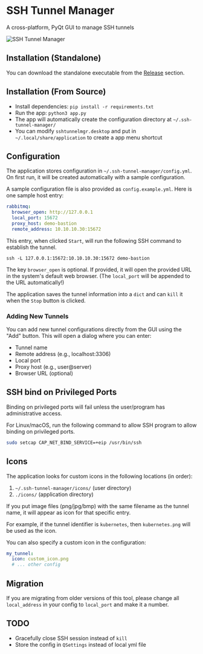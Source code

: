 # SSH Tunnel Manager

A cross-platform, PyQt GUI to manage SSH tunnels

![SSH Tunnel Manager](.screenshot.png)

## Installation (Standalone)

You can download the standalone executable from the [Release](https://github.com/mdminhazulhaque/ssh-tunnel-manager/releases) section.

## Installation (From Source)

* Install dependencies: `pip install -r requirements.txt`
* Run the app: `python3 app.py`
* The app will automatically create the configuration directory at `~/.ssh-tunnel-manager/`
* You can modify `sshtunnelmgr.desktop` and put in `~/.local/share/application` to create a app menu shortcut

## Configuration

The application stores configuration in `~/.ssh-tunnel-manager/config.yml`. On first run, it will be created automatically with a sample configuration.

A sample configuration file is also provided as `config.example.yml`. Here is one sample host entry:

```yaml
rabbitmq:
  browser_open: http://127.0.0.1
  local_port: 15672
  proxy_host: demo-bastion
  remote_address: 10.10.10.30:15672
```

This entry, when clicked `Start`, will run the following SSH command to establish the tunnel.

```
ssh -L 127.0.0.1:15672:10.10.10.30:15672 demo-bastion
```

The key `browser_open` is optional. If provided, it will open the provided URL in the system's default web browser. (The `local_port` will be appended to the URL automatically!)

The application saves the tunnel information into a `dict` and can `kill` it when the `Stop` button is clicked.

### Adding New Tunnels

You can add new tunnel configurations directly from the GUI using the "Add" button. This will open a dialog where you can enter:
- Tunnel name
- Remote address (e.g., localhost:3306)
- Local port
- Proxy host (e.g., user@server)
- Browser URL (optional)

## SSH bind on Privileged Ports

Binding on privileged ports will fail unless the user/program has administrative access.

For Linux/macOS, run the following command to allow SSH program to allow binding on privileged ports.

```bash
sudo setcap CAP_NET_BIND_SERVICE=+eip /usr/bin/ssh
```

## Icons

The application looks for custom icons in the following locations (in order):
1. `~/.ssh-tunnel-manager/icons/` (user directory)
2. `./icons/` (application directory)

If you put image files (png/jpg/bmp) with the same filename as the tunnel name, it will appear as icon for that specific entry.

For example, if the tunnel identifier is `kubernetes`, then `kubernetes.png` will be used as the icon.

You can also specify a custom icon in the configuration:
```yaml
my_tunnel:
  icon: custom_icon.png
  # ... other config
```

## Migration

If you are migrating from older versions of this tool, please change all `local_address` in your config to `local_port` and make it a number.

## TODO

* Gracefully close SSH session instead of `kill`
* Store the config in `QSettings` instead of local yml file
